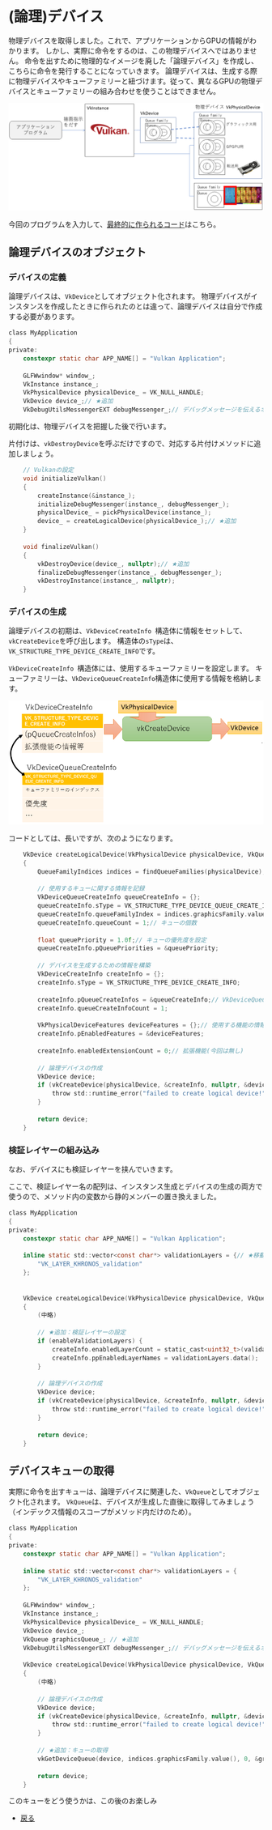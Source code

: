 # (論理)デバイス

物理デバイスを取得しました。これで、アプリケーションからGPUの情報がわかります。
しかし、実際に命令をするのは、この物理デバイスへではありません。
命令を出すために物理的なイメージを廃した「論理デバイス」を作成し、こちらに命令を発行することになっていきます。
論理デバイスは、生成する際に物理デバイスやキューファミリーと紐づけます。従って、異なるGPUの物理デバイスとキューファミリーの組み合わせを使うことはできません。

![論理デバイスのイメージ](6/logical_device.png "論理デバイスのイメージ")

今回のプログラムを入力して、[最終的に作られるコード](https://github.com/vulkanstudy/6_logical_device)はこちら。

## 論理デバイスのオブジェクト

### デバイスの定義

論理デバイスは、``VkDevice``としてオブジェクト化されます。
物理デバイスがインスタンスを作成したときに作られたのとは違って、論理デバイスは自分で作成する必要があります。

```cpp:src/MyApplication.h 
class MyApplication
{
private:
	constexpr static char APP_NAME[] = "Vulkan Application";

	GLFWwindow* window_;
	VkInstance instance_;
	VkPhysicalDevice physicalDevice_ = VK_NULL_HANDLE;
	VkDevice device_;// ★追加
	VkDebugUtilsMessengerEXT debugMessenger_;// デバッグメッセージを伝えるオブジェクト
```

初期化は、物理デバイスを把握した後で行います。

片付けは、``vkDestroyDevice``を呼ぶだけですので、対応する片付けメソッドに追加しましょう。

```cpp:src/MyApplication.h 
	// Vulkanの設定
	void initializeVulkan()
	{
		createInstance(&instance_);
		initializeDebugMessenger(instance_, debugMessenger_);
		physicalDevice_ = pickPhysicalDevice(instance_);
		device_ = createLogicalDevice(physicalDevice_);// ★追加
	}

	void finalizeVulkan()
	{
		vkDestroyDevice(device_, nullptr);// ★追加
		finalizeDebugMessenger(instance_, debugMessenger_);
		vkDestroyInstance(instance_, nullptr);
	}
```

### デバイスの生成

論理デバイスの初期は、``VkDeviceCreateInfo ``構造体に情報をセットして、``vkCreateDevice``を呼び出します。
構造体の``sType``は、``VK_STRUCTURE_TYPE_DEVICE_CREATE_INFO``です。

``VkDeviceCreateInfo ``構造体には、使用するキューファミリーを設定します。
キューファミリーは、``VkDeviceQueueCreateInfo``構造体に使用する情報を格納します。

![デバイスの初期化のイメージ](6/device_info.png "デバイスの初期化のイメージ")

コードとしては、長いですが、次のようになります。

```cpp:src/MyApplication.h 
	VkDevice createLogicalDevice(VkPhysicalDevice physicalDevice, VkQueue &graphicsQueue)
	{
		QueueFamilyIndices indices = findQueueFamilies(physicalDevice);

		// 使用するキューに関する情報を記録
		VkDeviceQueueCreateInfo queueCreateInfo = {};
		queueCreateInfo.sType = VK_STRUCTURE_TYPE_DEVICE_QUEUE_CREATE_INFO;
		queueCreateInfo.queueFamilyIndex = indices.graphicsFamily.value();// キューファミリーのインデックス
		queueCreateInfo.queueCount = 1;// キューの個数

		float queuePriority = 1.0f;// キューの優先度を設定
		queueCreateInfo.pQueuePriorities = &queuePriority;

		// デバイスを生成するための情報を構築
		VkDeviceCreateInfo createInfo = {};
		createInfo.sType = VK_STRUCTURE_TYPE_DEVICE_CREATE_INFO;

		createInfo.pQueueCreateInfos = &queueCreateInfo;// VkDeviceQueueCreateInfo
		createInfo.queueCreateInfoCount = 1;

		VkPhysicalDeviceFeatures deviceFeatures = {};// 使用する機能の情報(今回は特に無し)
		createInfo.pEnabledFeatures = &deviceFeatures;

		createInfo.enabledExtensionCount = 0;// 拡張機能(今回は無し)

		// 論理デバイスの作成
		VkDevice device;
		if (vkCreateDevice(physicalDevice, &createInfo, nullptr, &device) != VK_SUCCESS) {
			throw std::runtime_error("failed to create logical device!");
		}
		
		return device;
	}
```

### 検証レイヤーの組み込み

なお、デバイスにも検証レイヤーを挟んでいきます。

ここで、検証レイヤー名の配列は、インスタンス生成とデバイスの生成の両方で使うので、メソッド内の変数から静的メンバーの置き換えました。

```cpp:src/MyApplication.h 
class MyApplication
{
private:
	constexpr static char APP_NAME[] = "Vulkan Application";

	inline static std::vector<const char*> validationLayers = {// ★移動
		"VK_LAYER_KHRONOS_validation"
	};


	VkDevice createLogicalDevice(VkPhysicalDevice physicalDevice, VkQueue &graphicsQueue)
	{
		(中略)
		
		// ★追加：検証レイヤーの設定
		if (enableValidationLayers) {
			createInfo.enabledLayerCount = static_cast<uint32_t>(validationLayers.size());
			createInfo.ppEnabledLayerNames = validationLayers.data();
		}

		// 論理デバイスの作成
		VkDevice device;
		if (vkCreateDevice(physicalDevice, &createInfo, nullptr, &device) != VK_SUCCESS) {
			throw std::runtime_error("failed to create logical device!");
		}

		return device;
	}
```

## デバイスキューの取得

実際に命令を出すキューは、論理デバイスに関連した、``VkQueue``としてオブジェクト化されます。
``VkQueue``は、デバイスが生成した直後に取得してみましょう（インデックス情報のスコープがメソッド内だけのため）。

```cpp:src/MyApplication.h 
class MyApplication
{
private:
	constexpr static char APP_NAME[] = "Vulkan Application";

	inline static std::vector<const char*> validationLayers = {
		"VK_LAYER_KHRONOS_validation"
	};

	GLFWwindow* window_;
	VkInstance instance_;
	VkPhysicalDevice physicalDevice_ = VK_NULL_HANDLE;
	VkDevice device_;
	VkQueue graphicsQueue_; // ★追加
	VkDebugUtilsMessengerEXT debugMessenger_;// デバッグメッセージを伝えるオブジェクト

	VkDevice createLogicalDevice(VkPhysicalDevice physicalDevice, VkQueue &graphicsQueue)// ★引数の修正
	{
		(中略)
		
		// 論理デバイスの作成
		VkDevice device;
		if (vkCreateDevice(physicalDevice, &createInfo, nullptr, &device) != VK_SUCCESS) {
			throw std::runtime_error("failed to create logical device!");
		}

		// ★追加：キューの取得
		vkGetDeviceQueue(device, indices.graphicsFamily.value(), 0, &graphicsQueue);

		return device;
	}
```

このキューをどう使うかは、この後のお楽しみ

* [戻る](./)
